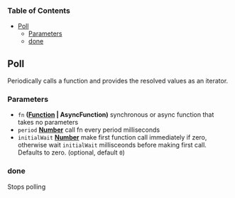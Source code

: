 <!-- Generated by documentation.js. Update this documentation by updating the source code. -->

### Table of Contents

* [Poll][1]
  * [Parameters][2]
  * [done][3]

## Poll

Periodically calls a function and provides the resolved values as an iterator.

### Parameters

-   `fn` **([Function][10] | AsyncFunction)** synchronous or async function that takes no parameters
-   `period` **[Number][11]** call fn every period milliseconds
-   `initialWait` **[Number][11]** make first function call immediately if zero, otherwise wait
    `initialWait` millisceonds before making first call. Defaults to zero. (optional, default `0`)

### done

Stops polling


[1]: #poll

[2]: #parameters

[3]: #done

[10]: https://developer.mozilla.org/docs/Web/JavaScript/Reference/Statements/function

[11]: https://developer.mozilla.org/docs/Web/JavaScript/Reference/Global_Objects/Number

[12]: https://developer.mozilla.org/docs/Web/JavaScript/Reference/Global_Objects/Promise
